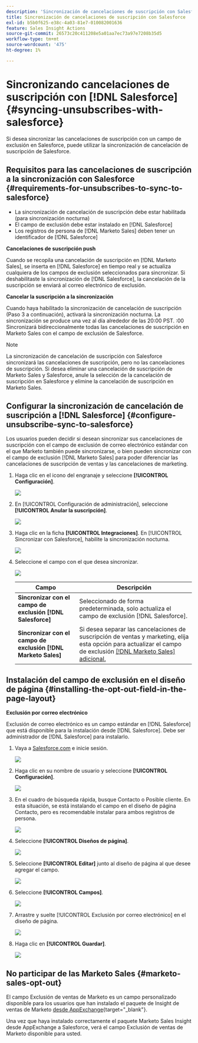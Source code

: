 ```yaml
---
description: 'Sincronización de cancelaciones de suscripción con Salesforce: documentos de Marketo, documentación del producto'
title: Sincronización de cancelaciones de suscripción con Salesforce
exl-id: b5b0f625-e38c-4a03-81e7-010082001636
feature: Sales Insight Actions
source-git-commit: 26573c20c411208e5a01aa7ec73a97e7208b35d5
workflow-type: tm+mt
source-wordcount: '475'
ht-degree: 1%

---
```


# Sincronizando cancelaciones de suscripción con [!DNL Salesforce] {#syncing-unsubscribes-with-salesforce}

Si desea sincronizar las cancelaciones de suscripción con un campo de exclusión en Salesforce, puede utilizar la sincronización de cancelación de suscripción de Salesforce.

## Requisitos para las cancelaciones de suscripción a la sincronización con Salesforce {#requirements-for-unsubscribes-to-sync-to-salesforce}

* La sincronización de cancelación de suscripción debe estar habilitada (para sincronización nocturna)
* El campo de exclusión debe estar instalado en [!DNL Salesforce]
* Los registros de persona de [!DNL Marketo Sales] deben tener un identificador de [!DNL Salesforce]

**Cancelaciones de suscripción push**

Cuando se recopila una cancelación de suscripción en [!DNL Marketo Sales], se inserta en [!DNL Salesforce] en tiempo real y se actualiza cualquiera de los campos de exclusión seleccionados para sincronizar. Si deshabilitaste la sincronización de [!DNL Salesforce], la cancelación de la suscripción se enviará al correo electrónico de exclusión.

**Cancelar la suscripción a la sincronización**

Cuando haya habilitado la sincronización de cancelación de suscripción (Paso 3 a continuación), activará la sincronización nocturna. La sincronización se produce una vez al día alrededor de las 20:00 PST. :00 Sincronizará bidireccionalmente todas las cancelaciones de suscripción en Marketo Sales con el campo de exclusión de Salesforce.

>[!NOTE]
>
>La sincronización de cancelación de suscripción con Salesforce sincronizará las cancelaciones de suscripción, pero no las cancelaciones de suscripción. Si desea eliminar una cancelación de suscripción de Marketo Sales y Salesforce, anule la selección de la cancelación de suscripción en Salesforce y elimine la cancelación de suscripción en Marketo Sales.

## Configurar la sincronización de cancelación de suscripción a [!DNL Salesforce] {#configure-unsubscribe-sync-to-salesforce}

Los usuarios pueden decidir si desean sincronizar sus cancelaciones de suscripción con el campo de exclusión de correo electrónico estándar con el que Marketo también puede sincronizarse, o bien pueden sincronizar con el campo de exclusión [!DNL Marketo Sales] para poder diferenciar las cancelaciones de suscripción de ventas y las cancelaciones de marketing.

1. Haga clic en el icono del engranaje y seleccione **[!UICONTROL Configuración]**.

   ![](assets/syncing-unsubscribes-with-salesforce-1.png)

1. En [!UICONTROL Configuración de administración], seleccione **[!UICONTROL Anular la suscripción]**.

   ![](assets/syncing-unsubscribes-with-salesforce-2.png)

1. Haga clic en la ficha **[!UICONTROL Integraciones]**. En [!UICONTROL Sincronizar con Salesforce], habilite la sincronización nocturna.

   ![](assets/syncing-unsubscribes-with-salesforce-3.png)

1. Seleccione el campo con el que desea sincronizar.

   ![](assets/syncing-unsubscribes-with-salesforce-4.png)

   | Campo | Descripción |
   |---|---|
   | **Sincronizar con el campo de exclusión [!DNL Salesforce]** | Seleccionado de forma predeterminada, solo actualiza el campo de exclusión [!DNL Salesforce]. |
   | **Sincronizar con el campo de exclusión [!DNL Marketo Sales]** | Si desea separar las cancelaciones de suscripción de ventas y marketing, elija esta opción para actualizar el campo de exclusión [[!DNL Marketo Sales] adicional.](#msoo) |

## Instalación del campo de exclusión en el diseño de página {#installing-the-opt-out-field-in-the-page-layout}

**Exclusión por correo electrónico**

Exclusión de correo electrónico es un campo estándar en [!DNL Salesforce] que está disponible para la instalación desde [!DNL Salesforce]. Debe ser administrador de [!DNL Salesforce] para instalarlo.

1. Vaya a [Salesforce.com](https://salesforce.com) e inicie sesión.

   ![](assets/syncing-unsubscribes-with-salesforce-5.png)

1. Haga clic en su nombre de usuario y seleccione **[!UICONTROL Configuración]**.

   ![](assets/syncing-unsubscribes-with-salesforce-6.png)

1. En el cuadro de búsqueda rápida, busque Contacto o Posible cliente. En esta situación, se está instalando el campo en el diseño de página Contacto, pero es recomendable instalar para ambos registros de persona.

   ![](assets/syncing-unsubscribes-with-salesforce-7.png)

1. Seleccione **[!UICONTROL Diseños de página]**.

   ![](assets/syncing-unsubscribes-with-salesforce-8.png)

1. Seleccione **[!UICONTROL Editar]** junto al diseño de página al que desee agregar el campo.

   ![](assets/syncing-unsubscribes-with-salesforce-9.png)

1. Seleccione **[!UICONTROL Campos]**.

   ![](assets/syncing-unsubscribes-with-salesforce-10.png)

1. Arrastre y suelte [!UICONTROL Exclusión por correo electrónico] en el diseño de página.

   ![](assets/syncing-unsubscribes-with-salesforce-11.png)

1. Haga clic en **[!UICONTROL Guardar]**.

   ![](assets/syncing-unsubscribes-with-salesforce-12.png)

## No participar de las Marketo Sales {#marketo-sales-opt-out}

El campo Exclusión de ventas de Marketo es un campo personalizado disponible para los usuarios que han instalado el paquete de Insight de ventas de Marketo [desde AppExchange](/help/marketo/product-docs/marketo-sales-insight/msi-for-salesforce/installation/install-marketo-sales-insight-package-in-salesforce-appexchange.md){target="_blank"}.

Una vez que haya instalado correctamente el paquete Marketo Sales Insight desde AppExchange a Salesforce, verá el campo Exclusión de ventas de Marketo disponible para usted.
